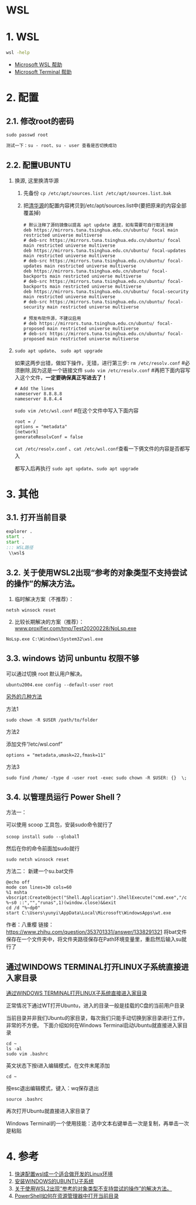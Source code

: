 # WSL <!-- omit in toc -->

# 1. WSL

```cmd
wsl -help
```

- [Microsoft WSL 帮助](https://docs.microsoft.com/zh-cn/windows/wsl/)
- [Microsoft Terminal 帮助](https://docs.microsoft.com/zh-CN/windows/terminal/)

# 2. 配置

## 2.1. 修改root的密码
```cmd
sudo passwd root

测试一下：su - root、su - user 查看是否切换成功
```

## 2.2. 配置UBUNTU

1. 换源, 这里换清华源

   1. 先备份 `cp /etc/apt/sources.list /etc/apt/sources.list.bak`

   2. 把[清华源](https://mirror.tuna.tsinghua.edu.cn/help/ubuntu/)的配置内容拷贝到/etc/apt/sources.list中(要把原来的内容全部覆盖掉)

      ```
      # 默认注释了源码镜像以提高 apt update 速度，如有需要可自行取消注释
      deb https://mirrors.tuna.tsinghua.edu.cn/ubuntu/ focal main restricted universe multiverse
      # deb-src https://mirrors.tuna.tsinghua.edu.cn/ubuntu/ focal main restricted universe multiverse
      deb https://mirrors.tuna.tsinghua.edu.cn/ubuntu/ focal-updates main restricted universe multiverse
      # deb-src https://mirrors.tuna.tsinghua.edu.cn/ubuntu/ focal-updates main restricted universe multiverse
      deb https://mirrors.tuna.tsinghua.edu.cn/ubuntu/ focal-backports main restricted universe multiverse
      # deb-src https://mirrors.tuna.tsinghua.edu.cn/ubuntu/ focal-backports main restricted universe multiverse
      deb https://mirrors.tuna.tsinghua.edu.cn/ubuntu/ focal-security main restricted universe multiverse
      # deb-src https://mirrors.tuna.tsinghua.edu.cn/ubuntu/ focal-security main restricted universe multiverse
      
      # 预发布软件源，不建议启用
      # deb https://mirrors.tuna.tsinghua.edu.cn/ubuntu/ focal-proposed main restricted universe multiverse
      # deb-src https://mirrors.tuna.tsinghua.edu.cn/ubuntu/ focal-proposed main restricted universe multiverse
      
      ```

2. `sudo apt update`、 `sudo apt upgrade`

   如果这两步出错，做如下操作，无错，进行第三步:
   `rm /etc/resolv.conf` #必须删除,因为这是一个链接文件
   `sudo vim /etc/resolv.conf` #再把下面内容写入这个文件，**一定要确保真正写进去了！**

   ```
   # Add the lines 
   nameserver 8.8.8.8
   nameserver 8.8.4.4
   ```

   `sudo vim /etc/wsl.conf` #在这个文件中写入下面内容

   ```
   root = /
   options = "metadata"
   [network]
   generateResolvConf = false
   ```

   `cat /etc/resolv.conf` 、`cat /etc/wsl.conf`查看一下俩文件的内容是否都写入

   都写入后再执行 `sudo apt update`、`sudo apt upgrade`

# 3. 其他

## 3.1. 打开当前目录

```cmd
explorer .
start .
start .
::: WSL路径
 \\wsl$
```
## 3.2. 关于使用WSL2出现“参考的对象类型不支持尝试的操作”的解决方法。

1. 临时解决方案（不推荐）：

```CMD
netsh winsock reset
```

2. 比较长期解决的方案（推荐）：
www.proxifier.com/tmp/Test20200228/NoLsp.exe

```CMD
NoLsp.exe C:\Windows\System32\wsl.exe
```

## 3.3. windows 访问 unbuntu 权限不够

可以通过切换 root 默认用户解决。

```
ubuntu2004.exe config --default-user root
```

[另外的几种方法 ](https://www.likecs.com/ask-175266.html)

方法1

```
sudo chown -R $USER /path/to/folder
```

方法2

添加文件“/etc/wsl.conf”

```
options = "metadata,umask=22,fmask=11"
```

方法3

```
sudo find /home/ -type d -user root -exec sudo chown -R $USER: {}  \;
```
## 3.4. 以管理员运行 Power Shell？

方法一：

可以使用 scoop 工具包，安装sudo命令就行了

`scoop install sudo --global`1

然后在你的命令前面加sudo就行

`sudo netsh winsock reset`

方法二：
新建一个su.bat文件

```
@echo off
mode con lines=30 cols=60
%1 mshta vbscript:CreateObject("Shell.Application").ShellExecute("cmd.exe","/c %~s0 ::","","runas",1)(window.close)&&exit
cd /d "%~dp0"
start C:\Users\yunyi\AppData\Local\Microsoft\WindowsApps\wt.exe
```

作者：八重樱
链接：https://www.zhihu.com/question/353701331/answer/1338291321
将bat文件保存在一个文件夹中，将文件夹路径保存在Path环境变量里，重启然后输入su就行了

## 通过WINDOWS TERMINAL打开LINUX子系统直接进入家目录

[通过WINDOWS TERMINAL打开LINUX子系统直接进入家目录](https://www.freesion.com/article/8323914723/)

正常情况下通过WT打开Ubuntu，进入的目录一般是挂载的C盘的当前用户目录

当前目录并非我们Ubuntu的家目录，每次我们只能手动切换到家目录进行工作，非常的不方便。
下面介绍如何在Windows Terminal启动Ubuntu就直接进入家目录

```
cd ~
ls -al
sudo vim .bashrc
```

英文状态下按i进入编辑模式，在文件末尾添加

```
cd ~
```

按esc退出编辑模式，键入：wq保存退出

```
source .bashrc
```

再次打开Ubuntu就直接进入家目录了

Windows Terminal的一个使用技能：选中文本右键单击一次是复制，再单击一次是粘贴

# 4. 参考

1. [快速配置wsl成一个适合做开发的Linux环境](https://www.jianshu.com/p/47e01916cdc3)
2. [安装WINDOWS的UBUNTU子系统](https://www.freesion.com/article/73601305348/)
3. [关于使用WSL2出现“参考的对象类型不支持尝试的操作”的解决方法。](https://blog.csdn.net/weixin_43347283/article/details/107006275)
4. [PowerShell如何在资源管理器中打开当前目录](https://www.bilibili.com/read/cv7391684)

